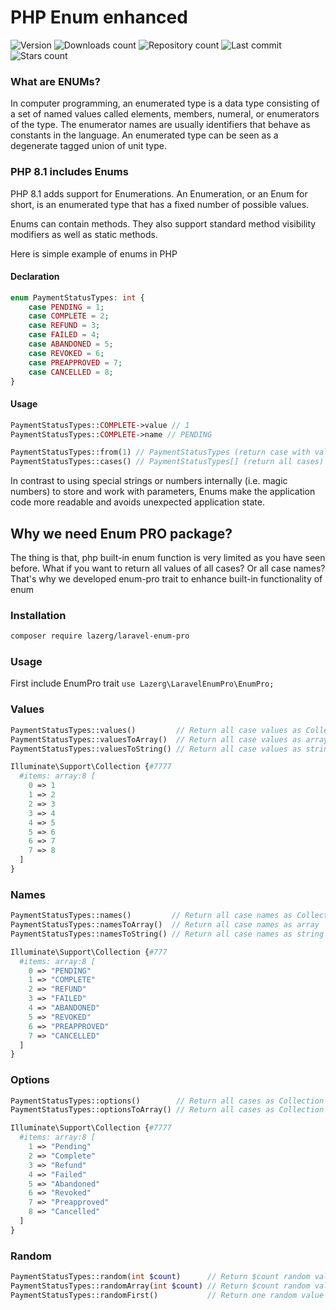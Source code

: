 # PHP Enum enhanced

![Version](https://img.shields.io/packagist/v/lazerg/laravel-enum-pro.svg?style=plastic)
![Downloads count](https://img.shields.io/packagist/dm/lazerg/laravel-enum-pro?style=plastic)
![Repository count](https://img.shields.io/github/repo-size/lazerg/laravel-enum-pro?style=plastic)
![Last commit](https://img.shields.io/github/last-commit/lazerg/laravel-enum-pro?style=plastic)
![Stars count](https://img.shields.io/packagist/stars/lazerg/laravel-enum-pro?style=plastic)

### What are ENUMs?

In computer programming, an enumerated type is a data type consisting of a set of named values called elements, members, numeral, or enumerators of the type. The enumerator names are usually identifiers that behave as constants in the language. An enumerated type can be seen as a degenerate tagged union of unit type.

### PHP 8.1 includes Enums

PHP 8.1 adds support for Enumerations. An Enumeration, or an Enum for short, is an enumerated type that has a fixed number of possible values.

Enums can contain methods. They also support standard method visibility modifiers as well as static methods.

Here is simple example of enums in PHP

#### Declaration
```php
enum PaymentStatusTypes: int {
    case PENDING = 1;
    case COMPLETE = 2;
    case REFUND = 3;
    case FAILED = 4;
    case ABANDONED = 5;
    case REVOKED = 6;
    case PREAPPROVED = 7;
    case CANCELLED = 8;
}
```

#### Usage

```php
PaymentStatusTypes::COMPLETE->value // 1
PaymentStatusTypes::COMPLETE->name // PENDING

PaymentStatusTypes::from(1) // PaymentStatusTypes (return case with value 1)
PaymentStatusTypes::cases() // PaymentStatusTypes[] (return all cases)
```

In contrast to using special strings or numbers internally (i.e. magic numbers) to store and work with parameters, Enums make the application code more readable and avoids unexpected application state.

## Why we need Enum PRO package?

The thing is that, php built-in enum function is very limited as you have seen before.
What if you want to return all values of all cases? Or all case names? That's why we developed enum-pro trait to
enhance built-in functionality of enum

### Installation

```bash
composer require lazerg/laravel-enum-pro
```


### Usage
First include EnumPro trait `use Lazerg\LaravelEnumPro\EnumPro;`

### Values

```php
PaymentStatusTypes::values()         // Return all case values as Collection
PaymentStatusTypes::valuesToArray()  // Return all case values as array
PaymentStatusTypes::valuesToString() // Return all case values as string seperated by comma

Illuminate\Support\Collection {#7777
  #items: array:8 [
    0 => 1
    1 => 2
    2 => 3
    3 => 4
    4 => 5
    5 => 6
    6 => 7
    7 => 8
  ]
}
```

### Names

```php
PaymentStatusTypes::names()         // Return all case names as Collection
PaymentStatusTypes::namesToArray()  // Return all case names as array
PaymentStatusTypes::namesToString() // Return all case names as string separated by comma

Illuminate\Support\Collection {#777
  #items: array:8 [
    0 => "PENDING"
    1 => "COMPLETE"
    2 => "REFUND"
    3 => "FAILED"
    4 => "ABANDONED"
    5 => "REVOKED"
    6 => "PREAPPROVED"
    7 => "CANCELLED"
  ]
}

```

### Options
```php
PaymentStatusTypes::options()        // Return all cases as Collection options (very handy for admin panels, veryyyy...)
PaymentStatusTypes::optionsToArray() // Return all cases as Collection options (very handy for admin panels, veryyyy...)

Illuminate\Support\Collection {#7777
  #items: array:8 [
    1 => "Pending"
    2 => "Complete"
    3 => "Refund"
    4 => "Failed"
    5 => "Abandoned"
    6 => "Revoked"
    7 => "Preapproved"
    8 => "Cancelled"
  ]
}

```

### Random

```php
PaymentStatusTypes::random(int $count)      // Return $count random values as Collection
PaymentStatusTypes::randomArray(int $count) // Return $count random values as array
PaymentStatusTypes::randomFirst()           // Return one random value
```
